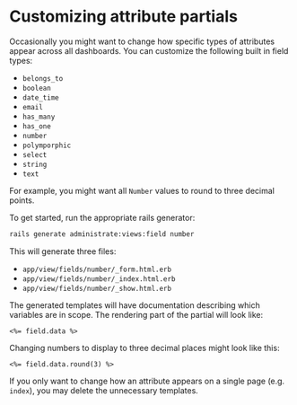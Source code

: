 # Customizing attribute partials

Occasionally you might want to change how specific types of attributes appear
across all dashboards. You can customize the following built in field types:

- `belongs_to`
- `boolean`
- `date_time`
- `email`
- `has_many`
- `has_one`
- `number`
- `polymporphic`
- `select`
- `string`
- `text`

For example, you might want all `Number` values to round to three decimal points.

To get started, run the appropriate rails generator:

```bash
rails generate administrate:views:field number
```

This will generate three files:

- `app/view/fields/number/_form.html.erb`
- `app/view/fields/number/_index.html.erb`
- `app/view/fields/number/_show.html.erb`

The generated templates will have documentation
describing which variables are in scope.
The rendering part of the partial will look like:

```eruby
<%= field.data %>
```

Changing numbers to display to three decimal places might look like this:

```eruby
<%= field.data.round(3) %>
```

If you only want to change how an attribute appears
on a single page (e.g. `index`), you may delete the unnecessary templates.
